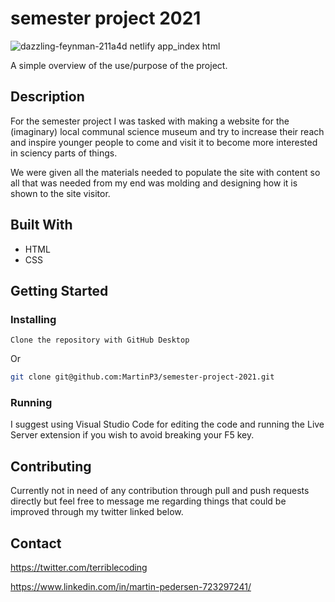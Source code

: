 # semester project 2021

![dazzling-feynman-211a4d netlify app_index html](https://user-images.githubusercontent.com/70173574/172427965-560efcdd-2cfa-4d67-b246-5fbc6c279787.png)

A simple overview of the use/purpose of the project.

## Description

For the semester project I was tasked with making a website for the (imaginary) local communal science museum and try to increase their reach and inspire younger people to come and visit it to become more interested in sciency parts of things.

We were given all the materials needed to populate the site with content so all that was needed from my end was molding and designing how it is shown to the site visitor.

## Built With

- HTML
- CSS

## Getting Started

### Installing

```
Clone the repository with GitHub Desktop
```

Or

```bash
git clone git@github.com:MartinP3/semester-project-2021.git
```

### Running

I suggest using Visual Studio Code for editing the code and running the Live Server extension if you wish to avoid breaking your F5 key.

## Contributing

Currently not in need of any contribution through pull and push requests directly but feel free to message me regarding things that could be improved through my twitter linked below.

## Contact

https://twitter.com/terriblecoding

https://www.linkedin.com/in/martin-pedersen-723297241/
